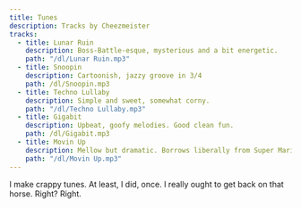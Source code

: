 ```yaml
---
title: Tunes
description: Tracks by Cheezmeister
tracks: 
  - title: Lunar Ruin
    description: Boss-Battle-esque, mysterious and a bit energetic.
    path: "/dl/Lunar Ruin.mp3"
  - title: Snoopin
    description: Cartoonish, jazzy groove in 3/4
    path: /dl/Snoopin.mp3
  - title: Techno Lullaby
    description: Simple and sweet, somewhat corny.
    path: "/dl/Techno Lullaby.mp3"
  - title: Gigabit
    description: Upbeat, goofy melodies. Good clean fun.
    path: /dl/Gigabit.mp3
  - title: Movin Up
    description: Mellow but dramatic. Borrows liberally from Super Mario Land's ending theme.
    path: "/dl/Movin Up.mp3"
---
```


I make crappy tunes. At least, I did, once. I really ought to get back on that horse. Right? Right.
